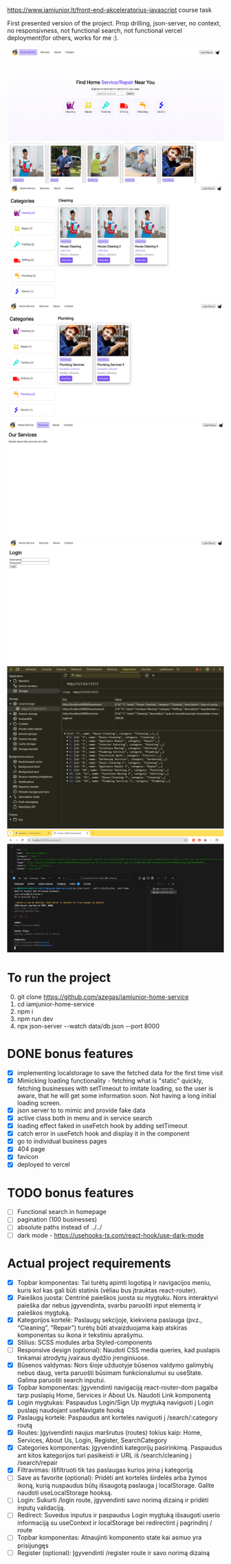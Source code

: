 https://www.iamjunior.lt/front-end-akceleratorius-javascript course task

First presented version of the project. Prop drilling, json-server, no context, no responsivness, not functional search, not functional vercel deployment(for others, works for me :).

![progress1](./src/assets/progress1.png)
![progress2](./src/assets/progress2.png)
![progress3](./src/assets/progress3.png)
![progress4](./src/assets/progress4.png)
![progress5](./src/assets/progress5.png)
![progress6](./src/assets/progress6.png)
![progress7](./src/assets/progress7.png)

# To run the project
0. git clone https://github.com/azegas/iamjunior-home-service
1. cd iamjunior-home-service
2. npm i
3. npm run dev
3. npx json-server --watch data/db.json --port 8000

# DONE bonus features
- [x] implementing localstorage to save the fetched data for the first time visit
- [x] Mimicking loading functionality - fetching what is "static" quickly, fetching businesses with setTimeout to imitate loading, so the user is aware, that he will get some information soon. Not having a long initial loading screen.
- [x] json server to to mimic and provide fake data
- [x] active class both in menu and in service search
- [x] loading effect faked in useFetch hook by adding setTimeout
- [x] catch error in useFetch hook and display it in the component
- [x] go to individual business pages
- [x] 404 page
- [x] favicon
- [x] deployed to vercel

# TODO bonus features
- [ ] Functional search in homepage
- [ ] pagination (100 businesses)
- [ ] absolute paths instead of ../../
- [ ] dark mode - https://usehooks-ts.com/react-hook/use-dark-mode

# Actual project requirements
- [x] Topbar komponentas: Tai turėtų apimti logotipą ir navigacijos meniu, kuris kol kas gali būti statinis (vėliau bus įtrauktas react-router).
- [x] Paieškos juosta: Centrinė paieškos juosta su mygtuku. Nors interaktyvi paieška dar nebus įgyvendinta, svarbu paruošti input elementą ir paieškos mygtuką.
- [x] Kategorijos kortelė: Paslaugų sekcijoje, kiekviena paslauga (pvz., “Cleaning”, “Repair”) turėtų būti atvaizduojama kaip atskiras komponentas su ikona ir tekstiniu aprašymu.
- [x] Stilius: SCSS modules arba Styled-components
- [ ] Responsive design (optional): Naudoti CSS media queries, kad puslapis tinkamai atrodytų įvairaus dydžio įrenginiuose.
- [x] Būsenos valdymas: Nors šioje užduotyje būsenos valdymo galimybių nebus daug, verta paruošti būsimam funkcionalumui su useState. Galima paruošti search inputui.
- [x] Topbar komponentas: Įgyvendinti navigaciją react-router-dom pagalba tarp puslapių Home, Services ir About Us. Naudoti Link komponentą
- [x] Login mygtukas: Paspaudus Login/Sign Up mygtuką naviguoti į Login puslapį naudojant useNavigate hooką
- [x] Paslaugų kortelė: Paspaudus ant kortelės naviguoti į /search/:category routą
- [x] Routes: Įgyivendinti naujus maršrutus (routes) tokius kaip: Home, Services, About Us, Login, Register, SearchCategory
- [x] Categories komponentas: Įgyvendinti kategorijų pasirinkimą. Paspaudus ant kitos kategorijos turi pasikeisti ir URL iš /search/cleaning į /search/repair
- [x] Filtravimas: Išfiltruoti tik tas paslaugas kurios įeina į kategoriją
- [ ] Save as favorite (optional): Pridėti ant kortelės širdelės arba žymos ikoną, kurią nuspaudus būtų išsaugotą paslauga į localStorage. Galite naudoti useLocalStorage hooksą.
- [ ] Login: Sukurti /login route, įgyvendinti savo norimą dizainą ir pridėti inputų validaciją.
- [ ] Redirect: Suvedus inputus ir paspaudus Login mygtuką išsaugoti userio informaciją su useContext ir localStorage bei redirectint į pagrindinį / route
- [ ] Topbar komponentas: Atnaujinti komponento state kai asmuo yra prisijungęs
- [ ] Register (optional): Įgyvendinti /register route ir savo norimą dizainą
